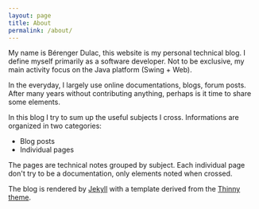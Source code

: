 ```yaml
---
layout: page
title: About
permalink: /about/
---
```

<div>
<p>
My name is Bérenger Dulac, this website is my personal technical blog. I define myself primarily 
as a software developer. Not to be exclusive, my main activity focus on the Java platform 
(Swing + Web).
</p>
<p>
In the everyday, I largely use online documentations, blogs, forum posts. After many years without contributing anything, perhaps is it time to share some elements.
</p>
<p>
In this blog I try to sum up the useful subjects I cross. Informations are organized in two categories:
</p>
<ul>
	<li>Blog posts</li>
	<li>Individual pages</li>
</ul>
<p>The pages are technical notes grouped by subject. Each individual page don't try to be a documentation, only elements noted when crossed.</p>
<p>
The blog is rendered by <a href="http://jekyllrb.com/">Jekyll</a> with a template derived from the <a href="http://camporez.com">Thinny theme</a>.
</p>
</div>